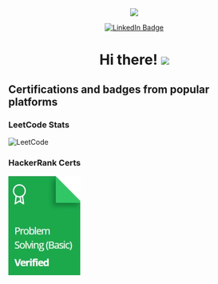 <p align="center">
	<img align="center" width="500px" src="https://media0.giphy.com/media/Qo2dupDib32rkTY4hX/giphy.gif" />
	<div id="badges" align="center">
  		<a href="https://www.linkedin.com/in/frederico-a-marques/">
			<img src="https://img.shields.io/badge/LinkedIn-blue?style=plastic&logo=linkedin&logoColor=white" alt="LinkedIn Badge"/>
		</a>
	</div>
	<h1 align="center"> Hi there! <img src="https://media2.giphy.com/media/hvRJCLFzcasrR4ia7z/giphy.gif?cid=790b7611a2c717b946824c5a073174309e219cdf4b934b21&rid=giphy.gif&ct=s"/></h3>

</p>


## Certifications and badges from popular platforms

### LeetCode Stats
![LeetCode](https://leetcard.jacoblin.cool/fmmarques?theme=unicorn&ext=activity)

### HackerRank Certs
![HackerRank](https://github.com/Praneet-Botke/Hackerrank-Skills-Certificates-Badges/blob/main/Problem%20Solving(Basic)%20Verified.jpeg)
